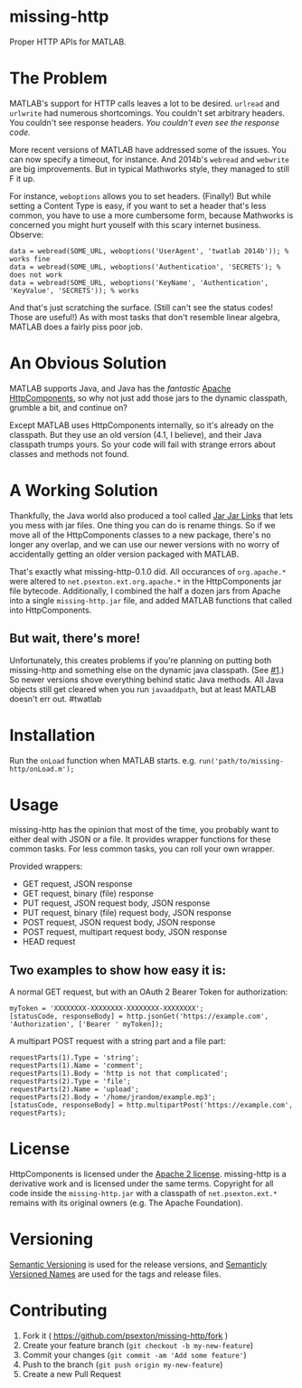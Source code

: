 # missing-http
Proper HTTP APIs for MATLAB.

# The Problem

MATLAB's support for HTTP calls leaves a lot to be desired. `urlread` and `urlwrite` had numerous shortcomings. You couldn't set arbitrary headers. You couldn't see response headers. _You couldn't even see the response code._

More recent versions of MATLAB have addressed some of the issues. You can now specify a timeout, for instance. And 2014b's `webread` and `webwrite` are big improvements. But in typical Mathworks style, they managed to still F it up.

For instance, `weboptions` allows you to set headers. (Finally!) But while setting a Content Type is easy, if you want to set a header that's less common, you have to use a more cumbersome form, because Mathworks is concerned you might hurt youself with this scary internet business. Observe:
```
data = webread(SOME_URL, weboptions('UserAgent', 'twatlab 2014b')); % works fine
data = webread(SOME_URL, weboptions('Authentication', 'SECRETS'); % does not work
data = webread(SOME_URL, weboptions('KeyName', 'Authentication', 'KeyValue', 'SECRETS')); % works
```

And that's just scratching the surface. (Still can't see the status codes! Those are useful!) As with most tasks that don't resemble linear algebra, MATLAB does a fairly piss poor job.

# An Obvious Solution

MATLAB supports Java, and Java has the *fantastic* [Apache HttpComponents](https://hc.apache.org/), so why not just add those jars to the dynamic classpath, grumble a bit, and continue on?

Except MATLAB uses HttpComponents internally, so it's already on the classpath. But they use an old version (4.1, I believe), and their Java classpath trumps yours. So your code will fail with strange errors about classes and methods not found.

# A Working Solution

Thankfully, the Java world also produced a tool called [Jar Jar Links](https://code.google.com/p/jarjar/) that lets you mess with jar files. One thing you can do is rename things. So if we move all of the HttpComponents classes to a new package, there's no longer any overlap, and we can use our newer versions with no worry of accidentally getting an older version packaged with MATLAB.

That's exactly what missing-http-0.1.0 did. All occurances of `org.apache.*` were altered to `net.psexton.ext.org.apache.*` in the HttpComponents jar file bytecode. Additionally, I combined the half a dozen jars from Apache into a single `missing-http.jar` file, and added MATLAB functions that called into HttpComponents.

## But wait, there's more!

Unfortunately, this creates problems if you're planning on putting both missing-http and something else on the dynamic java classpath. (See [#1](https://github.com/psexton/missing-http/issues/1).) So newer versions shove everything behind static Java methods. All Java objects still get cleared when you run `javaaddpath`, but at least MATLAB doesn't err out. #twatlab

# Installation

Run the `onLoad` function when MATLAB starts. e.g. `run('path/to/missing-http/onLoad.m');`

# Usage

missing-http has the opinion that most of the time, you probably want to either deal with JSON or a file. It provides wrapper functions for these common tasks. For less common tasks, you can roll your own wrapper.

Provided wrappers:
 * GET request, JSON response
 * GET request, binary (file) response
 * PUT request, JSON request body, JSON response
 * PUT request, binary (file) request body, JSON response
 * POST request, JSON request body, JSON response
 * POST request, multipart request body, JSON response
 * HEAD request

## Two examples to show how easy it is:

A normal GET request, but with an OAuth 2 Bearer Token for authorization:
```
myToken = 'XXXXXXXX-XXXXXXXX-XXXXXXXX-XXXXXXXX';
[statusCode, responseBody] = http.jsonGet('https://example.com', 'Authorization', ['Bearer ' myToken]);
```

A multipart POST request with a string part and a file part:
```
requestParts(1).Type = 'string';
requestParts(1).Name = 'comment';
requestParts(1).Body = 'http is not that complicated';
requestParts(2).Type = 'file';
requestParts(2).Name = 'upload';
requestParts(2).Body = '/home/jrandom/example.mp3';
[statusCode, responseBody] = http.multipartPost('https://example.com', requestParts);
```

# License

HttpComponents is licensed under the [Apache 2 license](http://opensource.org/licenses/Apache-2.0). missing-http is a derivative work and is licensed under the same terms. Copyright for all code inside the `missing-http.jar` with a classpath of `net.psexton.ext.*` remains with its original owners (e.g. The Apache Foundation).

# Versioning

[Semantic Versioning](http://semver.org/) is used for the release versions, and [Semanticly Versioned Names](http://semvername.org) are used for the tags and release files.

# Contributing

1. Fork it ( https://github.com/psexton/missing-http/fork )
2. Create your feature branch (`git checkout -b my-new-feature`)
3. Commit your changes (`git commit -am 'Add some feature'`)
4. Push to the branch (`git push origin my-new-feature`)
5. Create a new Pull Request
